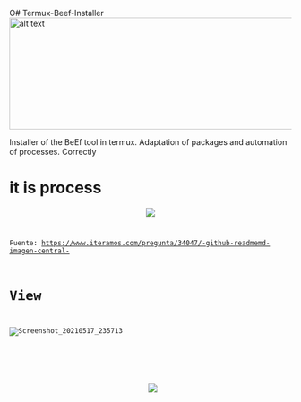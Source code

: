 O# Termux-Beef-Installer
<img src="https://www.startpage.com/av/proxy-image?piurl=https%3A%2F%2Fencrypted-tbn0.gstatic.com%2Fimages%3Fq%3Dtbn%3AANd9GcQz1ZMwMz-FY8PT_UZ66VdwPjXvhQPwfI5mbquy1qHOFtIZE9Y%26s&sp=1621344514T0e14ca352cac3dccc54c21358db4ef718795a2f93238d8a3835915ed7638fff1" alt="alt text" width="1000" height="200">

Installer of the BeEf tool in termux.  Adaptation of packages and automation of processes.  Correctly
# it is process
<code><div style="text-align:center"><img src ="https://thehackrspace.com/wp-content/uploads/2019/06/beef-350x350.png" /></div>

Fuente: https://www.iteramos.com/pregunta/34047/-github-readmemd-imagen-central-
# View 
![Screenshot_20210517_235713](https://user-images.githubusercontent.com/77165035/118592500-a3a7d100-b76b-11eb-8d17-16d7956f78aa.jpg)
#
<p align="center"> <img src="https://thehackrspace.com/wp-content/uploads/2019/06/beef-350x350.png?raw=true"/></p>

